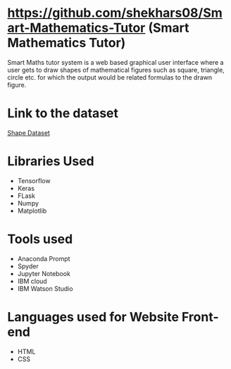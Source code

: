 # https://github.com/shekhars08/Smart-Mathematics-Tutor (Smart Mathematics Tutor)
Smart Maths tutor system is a web based graphical user interface where a user gets to draw shapes of mathematical figures such as square, triangle, circle etc. for which the output would be related formulas to the drawn figure.

# Link to the dataset
[Shape Dataset](https://drive.google.com/drive/folders/14jcMHIpiVP8-Dxfm7YmpbbjtDvvGiWeB?usp=sharing)

# Libraries Used
* Tensorflow
* Keras
* FLask
* Numpy
* Matplotlib

# Tools used
* Anaconda Prompt
* Spyder
* Jupyter Notebook
* IBM cloud
* IBM Watson Studio

# Languages used for Website Front-end
* HTML
* CSS

